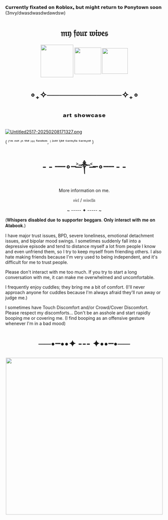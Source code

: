 𝗖𝘂𝗿𝗿𝗲𝗻𝘁𝗹𝘆 𝗳𝗶𝘅𝗮𝘁𝗲𝗱 𝗼𝗻 𝗥𝗼𝗯𝗹𝗼𝘅❟ 𝗯𝘂𝘁 𝗺𝗶𝗴𝗵𝘁 𝗿𝗲𝘁𝘂𝗿𝗻 𝘁𝗼 𝗣𝗼𝗻𝘆𝘁𝗼𝘄𝗻 𝘀𝗼𝗼𝗻  (3nvy/dwasdwasdwdawdsw)


<h1 align="center">𝔪𝔶 𝔣𝔬𝔲𝔯 𝔴𝔦𝔳𝔢𝔰</h1>

<p align="center">
<img width="104" src="https://github.com/user-attachments/assets/a665c068-0fe1-46b4-982b-d9a992a52a55"
  
<p align="center">
<img width="85" src="https://github.com/user-attachments/assets/a7a688a7-5f59-44bc-b8af-8e55cf8dea6d"

<p align="center">
<img width="82" src="https://github.com/user-attachments/assets/c368175a-405e-48ac-884e-3334cd204ebb"


<h1 align="center"></h1>

<h1 align="center">∘₊✧────────────✧₊∘</h1>

<h1 align="center"></h1>

<h1 align="center">ᵃʳᵗ ˢʰᵒʷᶜᵃˢᵉ</h1>

[![Untitled2517-20250208171327.png](https://i.postimg.cc/LsYDftfS/Untitled2517-20250208171327.png)](https://postimg.cc/p9vKMnqc)







( ᴵ'ᵐ ⁿᵒᵗ ᶦⁿ ᵗʰᵉ ᴴᴴ ᶠᵃⁿᵈᵒᵐ, ᴵ ʲᵘˢᵗ ˡᶦᵏᵉ ᶜᵃʳᵐᶦˡˡᵃ ᶜᵃʳᵐᶦⁿᵉ )

<h1 align="center">- - ┈┈∘┈˃̶༒˂̶┈∘┈┈ - -</h1>

<p align="center">
More information on me.
</p>

<p align="center">
𝔳𝔦𝔢𝔩 / 𝔪𝔦𝔳𝔢𝔩𝔩𝔞
</p>

<p align="center">
~ ----- ✦ ----- ~
</p>

(𝐖𝐡𝐢𝐬𝐩𝐞𝐫𝐬 𝐝𝐢𝐬𝐚𝐛𝐥𝐞𝐝 𝐝𝐮𝐞 𝐭𝐨 𝐬𝐮𝐩𝐩𝐨𝐫𝐭𝐞𝐫 𝐛𝐞𝐠𝐠𝐚𝐫𝐬. 𝐎𝐧𝐥𝐲 𝐢𝐧𝐭𝐞𝐫𝐚𝐜𝐭 𝐰𝐢𝐭𝐡 𝐦𝐞 𝐨𝐧 𝐀𝐭𝐚𝐛𝐨𝐨𝐤.)

I have major trust issues, BPD, severe loneliness, emotional detachment issues, and bipolar mood swings. I sometimes suddenly fall into a depressive episode and tend to distance myself a lot from people I know and even unfriend them, so I try to keep myself from friending others. I also hate making friends because I'm very used to being independent, and it's difficult for me to trust people.

Please don't interact with me too much. If you try to start a long conversation with me, it can make me overwhelmed and uncomfortable.

I frequently enjoy cuddles; they bring me a bit of comfort.  (I'll never approach anyone for cuddles because I'm always afraid they'll run away or judge me.)

I sometimes have Touch Discomfort and/or Crowd/Cover Discomfort. Please respect my discomforts... Don't be an asshole and start rapidly booping me or covering me. (I find booping as an offensive gesture whenever I'm in a bad mood)

<h1 align="center">──•┈••✦ --- ✦••┈•──



<p align="center">
<img width="500" src="https://github.com/user-attachments/assets/6c643ef8-4d29-46fc-86b7-89993abcbe19"
</p>

